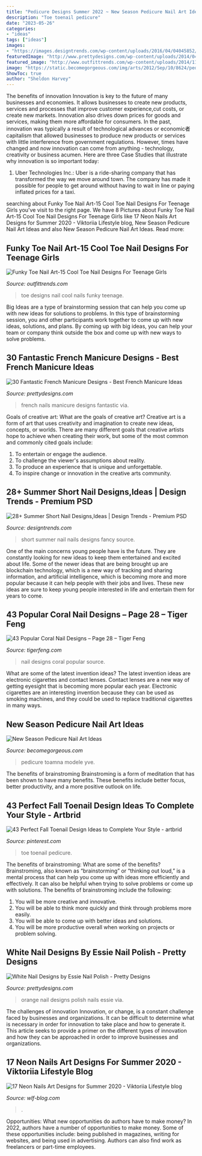 ```yaml
---
title: "Pedicure Designs Summer 2022 ~ New Season Pedicure Nail Art Ideas"
description: "Toe toenail pedicure"
date: "2023-05-26"
categories:
- "ideas"
tags: ["ideas"]
images:
- "https://images.designtrends.com/wp-content/uploads/2016/04/04045852/Fancy-Look-Short-Summer-Nails.jpg"
featuredImage: "http://www.prettydesigns.com/wp-content/uploads/2014/04/White-and-Orange-Nails.jpg"
featured_image: "http://www.outfittrends.com/wp-content/uploads/2014/11/2015-toe-nails-designs.jpg"
image: "https://static.becomegorgeous.com/img/arts/2012/Sep/10/8624/pedicure_nail_art_fall13.jpg"
ShowToc: true
author: "Sheldon Harvey"
---
```



The benefits of innovation
Innovation is key to the future of many businesses and economies. It allows businesses to create new products, services and processes that improve customer experience,cut costs, or create new markets. Innovation also drives down prices for goods and services, making them more affordable for consumers. In the past, innovation was typically a result of technological advances or economic者 capitalism that allowed businesses to produce new products or services with little interference from government regulations. However, times have changed and now innovation can come from anything - technology, creativity or business acumen. Here are three Case Studies that illustrate why innovation is so important today: 
1) Uber Technologies Inc.: Uber is a ride-sharing company that has transformed the way we move around town. The company has made it possible for people to get around without having to wait in line or paying inflated prices for a taxi.

	

		
searching about Funky Toe Nail Art-15 Cool Toe Nail Designs For Teenage Girls you've visit to the right page. We have 8 Pictures about Funky Toe Nail Art-15 Cool Toe Nail Designs For Teenage Girls like 17 Neon Nails Art Designs for Summer 2020 - Viktoriia Lifestyle blog, New Season Pedicure Nail Art Ideas and also New Season Pedicure Nail Art Ideas. Read more:
		
    
## Funky Toe Nail Art-15 Cool Toe Nail Designs For Teenage Girls

<img loading=lazy src="http://www.outfittrends.com/wp-content/uploads/2014/11/2015-toe-nails-designs.jpg" onerror="this.onerror=null;this.src='https://tse3.mm.bing.net/th?id=OIP.naqRfoKgPEMx4cWnHmss_QAAAA&amp;pid=15.1';" alt="Funky Toe Nail Art-15 Cool Toe Nail Designs For Teenage Girls">

_Source: outfittrends.com_

>toe designs nail cool nails funky teenage. 

	

Big Ideas are a type of brainstorming session that can help you come up with new ideas for solutions to problems. In this type of brainstorming session, you and other participants work together to come up with new ideas, solutions, and plans. By coming up with big ideas, you can help your team or company think outside the box and come up with new ways to solve problems.

    
## 30 Fantastic French Manicure Designs - Best French Manicure Ideas

<img loading=lazy src="http://www.prettydesigns.com/wp-content/uploads/2014/07/Black-and-White-French-Nails.jpg" onerror="this.onerror=null;this.src='https://tse1.mm.bing.net/th?id=OIP.0N_oOpRSD76xJbeN_lG0_wHaJ4&amp;pid=15.1';" alt="30 Fantastic French Manicure Designs - Best French Manicure Ideas">

_Source: prettydesigns.com_

>french nails manicure designs fantastic via. 

	

Goals of creative art: What are the goals of creative art?
Creative art is a form of art that uses creativity and imagination to create new ideas, concepts, or worlds. There are many different goals that creative artists hope to achieve when creating their work, but some of the most common and commonly cited goals include: 
1. To entertain or engage the audience.
2. To challenge the viewer's assumptions about reality.
3. To produce an experience that is unique and unforgettable.
4. To inspire change or innovation in the creative arts community.

    
## 28+ Summer Short Nail Designs,Ideas | Design Trends - Premium PSD

<img loading=lazy src="https://images.designtrends.com/wp-content/uploads/2016/04/04045852/Fancy-Look-Short-Summer-Nails.jpg" onerror="this.onerror=null;this.src='https://tse3.mm.bing.net/th?id=OIP.EJWYtm4j27J7GyGpD7Bn6QHaHa&amp;pid=15.1';" alt="28+ Summer Short Nail Designs,Ideas | Design Trends - Premium PSD">

_Source: designtrends.com_

>short summer nail nails designs fancy source. 

	

One of the main concerns young people have is the future. They are constantly looking for new ideas to keep them entertained and excited about life. Some of the newer ideas that are being brought up are blockchain technology, which is a new way of tracking and sharing information, and artificial intelligence, which is becoming more and more popular because it can help people with their jobs and lives. These new ideas are sure to keep young people interested in life and entertain them for years to come.

    
## 43 Popular Coral Nail Designs – Page 28 – Tiger Feng

<img loading=lazy src="http://www.tigerfeng.com/wp-content/uploads/2019/08/28-Coral-Nail-Designs.jpg" onerror="this.onerror=null;this.src='https://tse3.mm.bing.net/th?id=OIP.dB0XCc1-XYrG0vWtx9X86AHaNJ&amp;pid=15.1';" alt="43 Popular Coral Nail Designs – Page 28 – Tiger Feng">

_Source: tigerfeng.com_

>nail designs coral popular source. 

	

What are some of the latest invention ideas?
The latest invention ideas are electronic cigarettes and contact lenses. Contact lenses are a new way of getting eyesight that is becoming more popular each year. Electronic cigarettes are an interesting invention because they can be used as smoking machines, and they could be used to replace traditional cigarettes in many ways.

    
## New Season Pedicure Nail Art Ideas

<img loading=lazy src="https://static.becomegorgeous.com/img/arts/2012/Sep/10/8624/pedicure_nail_art_fall13.jpg" onerror="this.onerror=null;this.src='https://tse2.mm.bing.net/th?id=OIP.B1bwfuzi2EUG5h_knCe2CAHaJ4&amp;pid=15.1';" alt="New Season Pedicure Nail Art Ideas">

_Source: becomegorgeous.com_

>pedicure toamna modele yve. 

	

The benefits of brainstroming
Brainstroming is a form of meditation that has been shown to have many benefits. These benefits include better focus, better productivity, and a more positive outlook on life.

    
## 43 Perfect Fall Toenail Design Ideas To Complete Your Style - Artbrid

<img loading=lazy src="https://i.pinimg.com/736x/d1/a6/56/d1a656ebd123d60d8b520a4fc0f8efc9.jpg" onerror="this.onerror=null;this.src='https://tse4.mm.bing.net/th?id=OIP.qVkuc1v43KlABclmfnYNmgHaKE&amp;pid=15.1';" alt="43 Perfect Fall Toenail Design Ideas to Complete Your Style - artbrid">

_Source: pinterest.com_

>toe toenail pedicure. 

	

The benefits of brainstroming: What are some of the benefits?
Brainstroming, also known as “brainstorming” or “thinking out loud,” is a mental process that can help you come up with ideas more efficiently and effectively. It can also be helpful when trying to solve problems or come up with solutions. The benefits of brainstroming include the following: 
1. You will be more creative and innovative.
2. You will be able to think more quickly and think through problems more easily.
3. You will be able to come up with better ideas and solutions.
4. You will be more productive overall when working on projects or problem solving.

    
## White Nail Designs By Essie Nail Polish - Pretty Designs

<img loading=lazy src="http://www.prettydesigns.com/wp-content/uploads/2014/04/White-and-Orange-Nails.jpg" onerror="this.onerror=null;this.src='https://tse1.mm.bing.net/th?id=OIP.4SX9u75DHDmoZazfIUWFbAHaLD&amp;pid=15.1';" alt="White Nail Designs by Essie Nail Polish - Pretty Designs">

_Source: prettydesigns.com_

>orange nail designs polish nails essie via. 

	

The challenges of innovation
Innovation, or change, is a constant challenge faced by businesses and organizations. It can be difficult to determine what is necessary in order for innovation to take place and how to generate it. This article seeks to provide a primer on the different types of innovation and how they can be approached in order to improve businesses and organizations.

    
## 17 Neon Nails Art Designs For Summer 2020 - Viktoriia Lifestyle Blog

<img loading=lazy src="https://wlf-blog.com/wp-content/uploads/2020/04/4.NeonNailsVOL2.12-683x1024.jpg" onerror="this.onerror=null;this.src='https://tse1.mm.bing.net/th?id=OIP.wTw4gd7pXwjVXLi4NVwZ9gHaLG&amp;pid=15.1';" alt="17 Neon Nails Art Designs for Summer 2020 - Viktoriia Lifestyle blog">

_Source: wlf-blog.com_

>. 

	

Opportunities: What new opportunities do authors have to make money?
In 2022, authors have a number of opportunities to make money. Some of these opportunities include: being published in magazines, writing for websites, and being used in advertising. Authors can also find work as freelancers or part-time employees.

